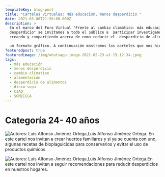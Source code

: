 ```yaml
---
templateKey: blog-post
title: "Carteles Virtuales: Más educación, menos desperdicio "
date: 2021-03-06T21:56:00.000Z
description: >
  En el marco del Foro Virtual "Frente al cambio climático: más educación, menos
  desperdicio" se invitamos a todo el público a  participar investigando,
  creando y compartiendo acerca de como reducir el  desperdicio de alimentos en 

  un formato gráfico. A continuación mostramos los carteles que nos hicieron llegar, recuerda que tienes hasta el 25 de marzo para enviar el tuyo.
featuredpost: true
featuredimage: /img/whatsapp-image-2021-02-23-at-15.12.34.jpeg
tags:
  - más educación
  - menos desperdicio
  - cambio climatico
  - alimentación
  - desperdicio de alimentos
  - disco sopa
  - CIAD
  - SOMEICCA
---
```

# Categoría 24- 40 años 

![Autores: Luis Alfonso Jiménez Ortega,Luis Alfonso Jiménez Ortega. En este cartel nos invitan a crear huertos familiares y si ya se cuenta con uno, algunas recetas de bioplaguicidas para conservarlos y evitar el uso de productos químicos. ](/img/jiménez-ortega-luis-alfonso-2-.jpg "BIOPLAGUICIDAS CASEROS PARA EL CONTROL DE PLAGAS EN LA HUERTA FAMILIAR")

![Autores: Luis Alfonso Jiménez Ortega,Luis Alfonso Jiménez Ortega.En este cartel nos invitan a seguir recomendaciones para reducir desperdicios en nuestros hogares.](/img/jiménez-ortega-luis-alfonso-1-.jpg "RECOMENDACIONES PARA EVITAR EL DESPERDICIO DE ALIMENTOS EN EL HOGAR")